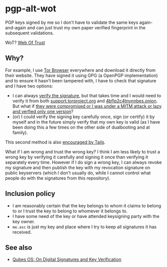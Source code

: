 # pgp-alt-wot

PGP keys signed by me so I don't have to validate the same keys
again-and-again and can just trust my own paper verified fingerprint in the
subsequent validations.

WoT? [Web Of Trust](https://en.wikipedia.org/wiki/Web_of_trust)

## Why?

For example, I use [Tor Browser](https://torproject.org/) everywhere and
download it directly from their website. They have signed it using GPG (a
OpenPGP implementation) and to ensure it hasn't been tampered with, I have
to check that signature and I have two options:

* I can always [verify the signature](https://support.torproject.org/tbb/how-to-verify-signature/),
  but that takes time and I would need to verify it from both [support.torproject.org](https://support.torproject.org/tbb/how-to-verify-signature/)
  and [4bflp2c4tnynnbes.onion](http://4bflp2c4tnynnbes.onion/#how-to-verify-signature).
  But what if [they were compromised or I was under a MITM attack or lazy and verfied only one version](https://www.qubes-os.org/faq/#should-i-trust-this-website)?
* (or) I could verify the signing key carefully once, sign (or certify) it
  by myself and in the future simply verify that my own key is valid (as I
  have been doing this a few times on the other side of dualbooting and at
  family).

This second method is also [encouraged by Tails](https://tails.boum.org/install/expert/usb/index.en.html).

What if I am wrong and trust the wrong key? I think I am less likely to
trust a wrong key by verifying it carefully and signing it once than
verifying it separately every time. However if I do sign a wrong key, I can
always revoke my signature and then publish the key with my revocation
signature on public keyservers (which I don't usually do, while I cannot
control what people do with the signatures from this repository).

## Inclusion policy

* I am reasonably certain that the key belongs to whom it claims to belong
  to or I trust the key to belong to whomever it belongs to.
* I have some need of the key or have attended keysigning party with the
  key owner.
* `me.asc` is just my key and place where I try to keep all signatures it
  has received.

## See also

* [Qubes OS: On Digital Signatures and Key Verification](https://www.qubes-os.org/security/verifying-signatures/)
